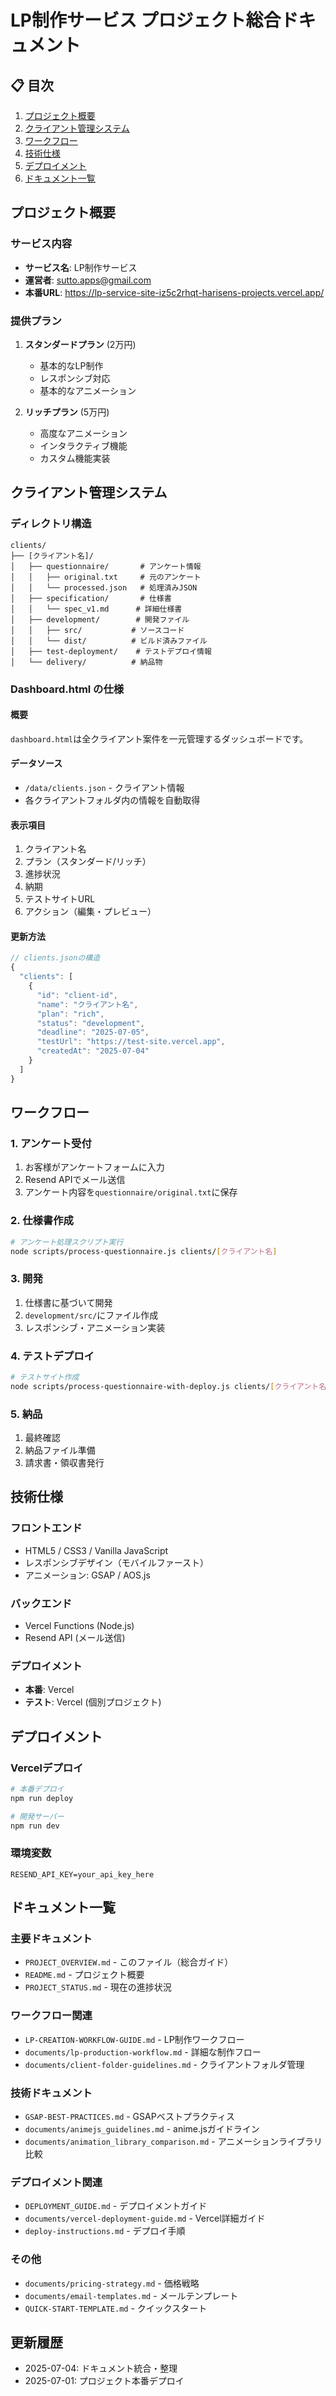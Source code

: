 # LP制作サービス プロジェクト総合ドキュメント

## 📋 目次
1. [プロジェクト概要](#プロジェクト概要)
2. [クライアント管理システム](#クライアント管理システム)
3. [ワークフロー](#ワークフロー)
4. [技術仕様](#技術仕様)
5. [デプロイメント](#デプロイメント)
6. [ドキュメント一覧](#ドキュメント一覧)

## プロジェクト概要

### サービス内容
- **サービス名**: LP制作サービス
- **運営者**: sutto.apps@gmail.com
- **本番URL**: https://lp-service-site-iz5c2rhqt-harisens-projects.vercel.app/

### 提供プラン
1. **スタンダードプラン** (2万円)
   - 基本的なLP制作
   - レスポンシブ対応
   - 基本的なアニメーション

2. **リッチプラン** (5万円)
   - 高度なアニメーション
   - インタラクティブ機能
   - カスタム機能実装

## クライアント管理システム

### ディレクトリ構造
```
clients/
├── [クライアント名]/
│   ├── questionnaire/       # アンケート情報
│   │   ├── original.txt     # 元のアンケート
│   │   └── processed.json   # 処理済みJSON
│   ├── specification/       # 仕様書
│   │   └── spec_v1.md      # 詳細仕様書
│   ├── development/        # 開発ファイル
│   │   ├── src/           # ソースコード
│   │   └── dist/          # ビルド済みファイル
│   ├── test-deployment/    # テストデプロイ情報
│   └── delivery/          # 納品物
```

### Dashboard.html の仕様

#### 概要
`dashboard.html`は全クライアント案件を一元管理するダッシュボードです。

#### データソース
- `/data/clients.json` - クライアント情報
- 各クライアントフォルダ内の情報を自動取得

#### 表示項目
1. クライアント名
2. プラン（スタンダード/リッチ）
3. 進捗状況
4. 納期
5. テストサイトURL
6. アクション（編集・プレビュー）

#### 更新方法
```javascript
// clients.jsonの構造
{
  "clients": [
    {
      "id": "client-id",
      "name": "クライアント名",
      "plan": "rich",
      "status": "development",
      "deadline": "2025-07-05",
      "testUrl": "https://test-site.vercel.app",
      "createdAt": "2025-07-04"
    }
  ]
}
```

## ワークフロー

### 1. アンケート受付
1. お客様がアンケートフォームに入力
2. Resend APIでメール送信
3. アンケート内容を`questionnaire/original.txt`に保存

### 2. 仕様書作成
```bash
# アンケート処理スクリプト実行
node scripts/process-questionnaire.js clients/[クライアント名]
```

### 3. 開発
1. 仕様書に基づいて開発
2. `development/src/`にファイル作成
3. レスポンシブ・アニメーション実装

### 4. テストデプロイ
```bash
# テストサイト作成
node scripts/process-questionnaire-with-deploy.js clients/[クライアント名]
```

### 5. 納品
1. 最終確認
2. 納品ファイル準備
3. 請求書・領収書発行

## 技術仕様

### フロントエンド
- HTML5 / CSS3 / Vanilla JavaScript
- レスポンシブデザイン（モバイルファースト）
- アニメーション: GSAP / AOS.js

### バックエンド
- Vercel Functions (Node.js)
- Resend API (メール送信)

### デプロイメント
- **本番**: Vercel
- **テスト**: Vercel (個別プロジェクト)

## デプロイメント

### Vercelデプロイ
```bash
# 本番デプロイ
npm run deploy

# 開発サーバー
npm run dev
```

### 環境変数
```
RESEND_API_KEY=your_api_key_here
```

## ドキュメント一覧

### 主要ドキュメント
- `PROJECT_OVERVIEW.md` - このファイル（総合ガイド）
- `README.md` - プロジェクト概要
- `PROJECT_STATUS.md` - 現在の進捗状況

### ワークフロー関連
- `LP-CREATION-WORKFLOW-GUIDE.md` - LP制作ワークフロー
- `documents/lp-production-workflow.md` - 詳細な制作フロー
- `documents/client-folder-guidelines.md` - クライアントフォルダ管理

### 技術ドキュメント
- `GSAP-BEST-PRACTICES.md` - GSAPベストプラクティス
- `documents/animejs_guidelines.md` - anime.jsガイドライン
- `documents/animation_library_comparison.md` - アニメーションライブラリ比較

### デプロイメント関連
- `DEPLOYMENT_GUIDE.md` - デプロイメントガイド
- `documents/vercel-deployment-guide.md` - Vercel詳細ガイド
- `deploy-instructions.md` - デプロイ手順

### その他
- `documents/pricing-strategy.md` - 価格戦略
- `documents/email-templates.md` - メールテンプレート
- `QUICK-START-TEMPLATE.md` - クイックスタート

## 更新履歴
- 2025-07-04: ドキュメント統合・整理
- 2025-07-01: プロジェクト本番デプロイ